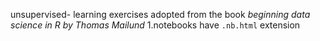 unsupervised- learning exercises adopted from the book *beginning data science in R by Thomas Mailund*
1.notebooks have `.nb.html` extension

